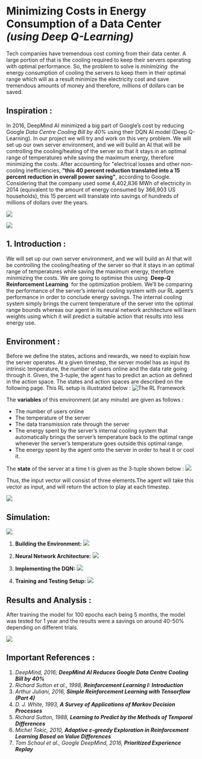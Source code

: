 # Minimizing Costs in Energy Consumption of a Data Center *(using Deep Q-Learning)*

Tech companies have tremendous cost coming from their data center. A large portion of
that is the cooling required to keep their servers operating with optimal performance. So, the
problem to solve is ​ _minimizing_ ​ the energy consumption of cooling the servers to keep them in
their optimal range which will as a result minimize the electricity cost and save tremendous
amounts of money and therefore, millions of dollars can be saved.


## Inspiration :

In 2016, DeepMind AI minimized a big
part of Google’s cost by reducing Google *Data
Centre Cooling Bill by 40%* using their DQN
AI model (Deep Q-Learning). In our project we
will try and work on this very problem. We will
set up our own server environment, and we will
build an AI that will be controlling the
cooling/heating of the server so that it stays in
an optimal range of temperatures while saving
the maximum energy, therefore minimizing the
costs.
After accounting for "electrical losses
and other non-cooling inefficiencies,
**"this 40 percent reduction translated into a 15 percent reduction in overall power saving"**, according to Google. Considering that the company used
some 4,402,836 MWh of electricity in 2014
(equivalent to the amount of energy
consumed by 366,903 US households), this
15 percent will translate into savings of
hundreds of millions of dollars over the
years.


![](https://raw.githubusercontent.com/MukundKal/rl-dqn-server-optim/master/img/fillers/deepmind.PNG)

![](https://raw.githubusercontent.com/MukundKal/rl-dqn-server-optim/master/img/fillers/deepmind2.PNG)


## 1. Introduction :

We will set up our own server environment, and we will build an AI that will be
controlling the cooling/heating of the server so that it stays in an optimal range of temperatures
while saving the maximum energy, therefore minimizing the costs. We are going to optimise this
using ​ **Deep-Q Reinforcement Learning** ​ for the optimization problem. We’ll be comparing the
performance of the server’s internal cooling system with our RL agent’s performance in order to
conclude energy savings. The internal cooling system simply brings the current temperature of
the server into the optimal range bounds whereas our agent in its neural network architecture will
learn weights using which it will predict a suitable action that results into less energy use.

## Environment :

Before we define the states, actions and rewards, we need to explain how the server
operates. At a given timestep, the server model has as input its intrinsic temperature, the number
of users online and the data rate going through it. Given, the 3-tuple, the agent has to predict an
action as defined in the action space. The states and action spaces are described on the following
page. This RL setup is illustrated below :
![The RL Framework](https://raw.githubusercontent.com/MukundKal/rl-dqn-server-optim/master/img/fillers/Rl.PNG)


The **variables** of this environment (at any minute) are given as follows :
* The number of users online
* The temperature of the server
* The data transmission rate through the server
* The energy spent by the server’s internal cooling system that automatically brings the server’s
temperature back to the optimal range whenever the server’s temperature goes outside this
optimal range.
* The energy spent by the agent onto the server in order to heat it or cool it.


The  **state** of the server at a time t is given as the 3-tuple shown below :
![](https://raw.githubusercontent.com/MukundKal/rl-dqn-server-optim/master/img/fillers/tuple.PNG)

Thus, the input vector will consist of three elements.The agent will take this vector as
input, and will return the action to play at each timestep.

![](https://raw.githubusercontent.com/MukundKal/rl-dqn-server-optim/master/img/fillers/servermodel.PNG)

## Simulation:

![](https://raw.githubusercontent.com/MukundKal/rl-dqn-server-optim/master/img/fillers/steps.PNG)

1. **Building the Environment:**
![](https://raw.githubusercontent.com/MukundKal/rl-dqn-server-optim/master/img/fillers/1.PNG)

2. **Neural Network Architecture:**
![](https://raw.githubusercontent.com/MukundKal/rl-dqn-server-optim/master/img/fillers/2.PNG)

3. **Implementing the DQN:**
![](https://raw.githubusercontent.com/MukundKal/rl-dqn-server-optim/master/img/fillers/3.PNG)

4. **Training and Testing Setup:**
![](https://raw.githubusercontent.com/MukundKal/rl-dqn-server-optim/master/img/fillers/4.PNG)



## Results and Analysis :
After training the model for 100 epochs each being 5 months, the model was tested for 1
year and the results were a savings on around 40-50% depending on different trials.

![](https://raw.githubusercontent.com/MukundKal/rl-dqn-server-optim/master/img/fillers/5.PNG)


## Important References :

1. _DeepMind, 2016;_  **_DeepMind AI Reduces Google Data Centre Cooling Bill by 40%_**
2. _Richard Sutton et al., 1998,_  **_Reinforcement Learning I: Introduction_**
3. _Arthur Juliani, 2016,_  **_Simple Reinforcement Learning with Tensorflow (Part 4)_**
4. _D. J. White, 1993,_  **_A Survey of Applications of Markov Decision Processes_**
5. _Richard Sutton, 1988,_  **_Learning to Predict by the Methods of Temporal Differences_**
6. _Michel Tokic, 2010,_  **_Adaptive ε-greedy Exploration in Reinforcement Learning Based_**
    **_on Value Differences_**
7. _Tom Schaul et al., Google DeepMind, 2016,_  **_Prioritized Experience Replay_**



